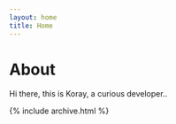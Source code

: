```yaml
---
layout: home
title: Home
---
```


# About

Hi there, this is Koray, a curious developer..

{% include archive.html %}
